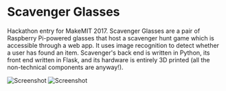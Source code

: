 # Scavenger Glasses
Hackathon entry for MakeMIT 2017. Scavenger Glasses are a pair of Raspberry Pi-powered glasses that host a scavenger hunt game which is accessible through a web app. It uses image recognition to detect whether a user has found an item.
Scavenger's back end is written in Python, its front end written in Flask, and its hardware is entirely 3D printed (all the non-technical components are anyway!).

![Screenshot](readmepics/scavengerpic1.jpg)
![Screenshot](readmepics/scavengerpic2.jpg)
